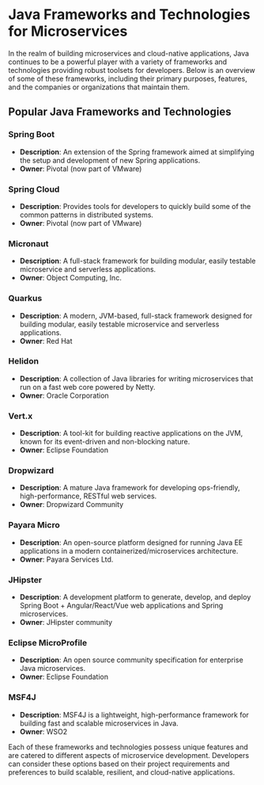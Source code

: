 # Java Frameworks and Technologies for Microservices

In the realm of building microservices and cloud-native applications, Java continues to be a powerful player with a variety of frameworks and technologies providing robust toolsets for developers. Below is an overview of some of these frameworks, including their primary purposes, features, and the companies or organizations that maintain them.

## Popular Java Frameworks and Technologies

### Spring Boot
- **Description**: An extension of the Spring framework aimed at simplifying the setup and development of new Spring applications.
- **Owner**: Pivotal (now part of VMware)

### Spring Cloud
- **Description**: Provides tools for developers to quickly build some of the common patterns in distributed systems.
- **Owner**: Pivotal (now part of VMware)

### Micronaut
- **Description**: A full-stack framework for building modular, easily testable microservice and serverless applications.
- **Owner**: Object Computing, Inc.

### Quarkus
- **Description**: A modern, JVM-based, full-stack framework designed for building modular, easily testable microservice and serverless applications.
- **Owner**: Red Hat

### Helidon
- **Description**: A collection of Java libraries for writing microservices that run on a fast web core powered by Netty.
- **Owner**: Oracle Corporation

### Vert.x
- **Description**: A tool-kit for building reactive applications on the JVM, known for its event-driven and non-blocking nature.
- **Owner**: Eclipse Foundation

### Dropwizard
- **Description**: A mature Java framework for developing ops-friendly, high-performance, RESTful web services.
- **Owner**: Dropwizard Community

### Payara Micro
- **Description**: An open-source platform designed for running Java EE applications in a modern containerized/microservices architecture.
- **Owner**: Payara Services Ltd.

### JHipster
- **Description**: A development platform to generate, develop, and deploy Spring Boot + Angular/React/Vue web applications and Spring microservices.
- **Owner**: JHipster community

### Eclipse MicroProfile
- **Description**: An open source community specification for enterprise Java microservices.
- **Owner**: Eclipse Foundation

### MSF4J
- **Description**: MSF4J is a lightweight, high-performance framework for building fast and scalable microservices in Java.
- **Owner**: WSO2

Each of these frameworks and technologies possess unique features and are catered to different aspects of microservice development. Developers can consider these options based on their project requirements and preferences to build scalable, resilient, and cloud-native applications.

